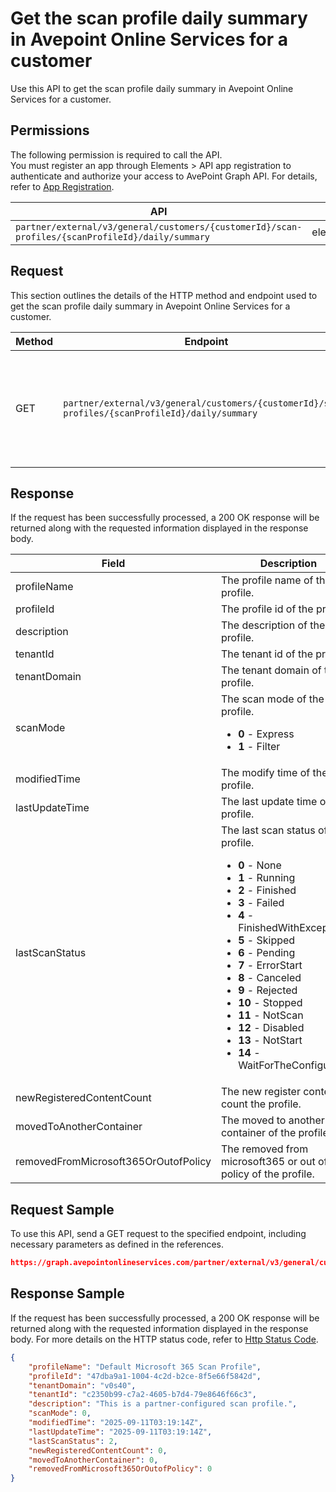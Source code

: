 # Get the scan profile daily summary in Avepoint Online Services for a customer

Use this API to get the scan profile daily summary in Avepoint Online Services for a customer. 

 ## Permissions

The following permission is required to call the API.  
You must register an app through Elements > API app registration to authenticate and authorize your access to AvePoint Graph API. For details, refer to [App Registration](https://cdn.avepoint.com/assets/apelements-webhelp/avepoint-elements-for-partners/index.htm#!Documents/appregistration.htm).

| API | Permission  |
|-----------|--------|
| `partner/external/v3/general/customers/{customerId}/scan-profiles/{scanProfileId}/daily/summary`|elements.scanprofiles.read.all|  

## Request

This section outlines the details of the HTTP method and endpoint used to get the scan profile daily summary in Avepoint Online Services for a customer.

| Method | Endpoint | Description |
|-----------|--------|------------|
| GET | `partner/external/v3/general/customers/{customerId}/scan-profiles/{scanProfileId}/daily/summary` | Get the scan profile daily summary in Avepoint Online Services for a customer.|

## Response

If the request has been successfully processed, a 200 OK response will be returned along with the requested information displayed in the response body.
 
| Field | Description | Type |
| --- | --- | --- |
| profileName               | The profile name of the profile.                 | string |
| profileId     | The profile id of the profile.       | string |
| description       | The description of the profile.      | string |
| tenantId | The tenant id of the profile. | string |
| tenantDomain | The tenant domain of the profile. | string |
| scanMode | The scan mode of the profile. <ul><li>**0** - Express</li><li>**1** - Filter</li></ul> | integer |
| modifiedTime | The modify time of the profile. | string |
| lastUpdateTime | The last update time of the profile. | string |
| lastScanStatus | The last scan status of the profile. <ul><li>**0** - None</li><li>**1** - Running</li><li>**2** - Finished</li><li>**3** - Failed</li><li>**4** - FinishedWithException</li><li>**5** - Skipped</li><li>**6** - Pending</li><li>**7** - ErrorStart</li><li>**8** - Canceled</li><li>**9** - Rejected</li><li>**10** - Stopped</li><li>**11** - NotScan</li><li>**12** - Disabled</li><li>**13** - NotStart</li><li>**14** - WaitForTheConfiguration</li></ul> | integer |
| newRegisteredContentCount | The new register content count the profile. | integer |
| movedToAnotherContainer | The moved to another container of the profile. | integer |
| removedFromMicrosoft365OrOutofPolicy | The removed from microsoft365 or out of policy of the profile. | integer |

## Request Sample
To use this API, send a GET request to the specified endpoint, including necessary parameters as defined in the references.
```json
https://graph.avepointonlineservices.com/partner/external/v3/general/customers/{customerId}/scan-profiles/{scanProfileId}/daily/summary
```
 
## Response Sample
If the request has been successfully processed, a 200 OK response will be returned along with the requested information displayed in the response body.
For more details on the HTTP status code, refer to [Http Status Code](https://learn.avepoint.com/docs/Use-AvePoint-Graph-API.html#http-status-code).
```json
{
    "profileName": "Default Microsoft 365 Scan Profile",
    "profileId": "47dba9a1-1004-4c2d-b2ce-8f5e66f5842d",
    "tenantDomain": "v0s40",
    "tenantId": "c2350b99-c7a2-4605-b7d4-79e8646f66c3",
    "description": "This is a partner-configured scan profile.",
    "scanMode": 0,
    "modifiedTime": "2025-09-11T03:19:14Z",
    "lastUpdateTime": "2025-09-11T03:19:14Z",
    "lastScanStatus": 2,
    "newRegisteredContentCount": 0,
    "movedToAnotherContainer": 0,
    "removedFromMicrosoft365OrOutofPolicy": 0
}
```